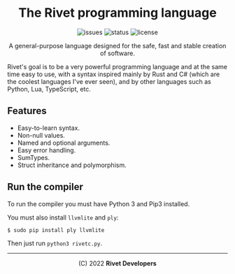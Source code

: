 <div align="center">
<!--
<img src="docs/assets/logo.png" alt="Rivet logo" width="200" height="200"/>
-->

# The Rivet programming language

![issues](https://img.shields.io/github/issues/rivet-lang/rivet?style=flat-square)
![status](https://img.shields.io/badge/status-alpha-blue?style=flat-square)
![license](https://img.shields.io/github/license/rivet-lang/rivet?style=flat-square)

<!--
[Docs](docs/docs.md) •
[Changelog](CHANGELOG.md)
-->

A general-purpose language designed for the safe, fast and stable creation of software.

</div>

Rivet's goal is to be a very powerful programming language and at the same time easy
to use, with a syntax inspired mainly by Rust and C# (which are the coolest languages
I've ever seen), and by other languages such as Python, Lua, TypeScript, etc.

## Features

* Easy-to-learn syntax.
* Non-null values.
* Named and optional arguments.
* Easy error handling.
* SumTypes.
* Struct inheritance and polymorphism.

## Run the compiler

To run the compiler you must have Python 3 and Pip3 installed.

You must also install `llvmlite` and `ply`:

```bash
$ sudo pip install ply llvmlite
```

Then just run `python3 rivetc.py`.

* * *

<div align="center">

(C) 2022 **Rivet Developers**

</div>

